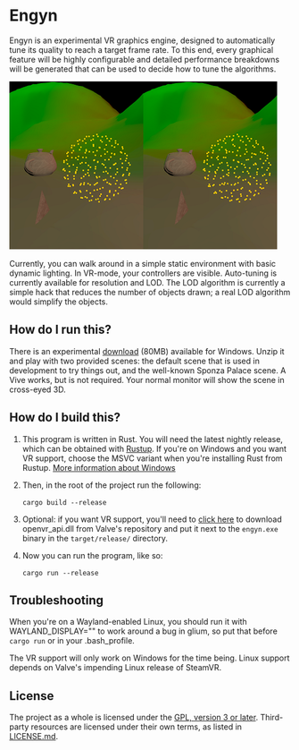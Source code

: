 # Engyn

Engyn is an experimental VR graphics engine, designed to automatically tune its quality to reach a
target frame rate. To this end, every graphical feature will be highly configurable and detailed
performance breakdowns will be generated that can be used to decide how to tune the algorithms.

[![Screenshot of default scene](screenshots/engyn-default-scene.thumbnail.png)](screenshots/engyn-default-scene.png)

Currently, you can walk around in a simple static environment with basic dynamic lighting. In
VR-mode, your controllers are visible. Auto-tuning is currently available for resolution and LOD.
The LOD algorithm is currently a simple hack that reduces the number of objects drawn; a real LOD
algorithm would simplify the objects.

## How do I run this?

There is an experimental [download](https://bitbucket.org/Remco47/engyn/downloads/engyn-0.1.0-windows.zip)
(80MB) available for Windows. Unzip it and play with two provided scenes: the default scene that is
used in development to try things out, and the well-known Sponza Palace scene. A Vive works, but is
not required. Your normal monitor will show the scene in cross-eyed 3D.

## How do I build this?

1. This program is written in Rust. You will need the latest nightly release, which can be obtained
    with [Rustup](https://rustup.rs/). If you're on Windows and you want VR support, choose the MSVC
    variant when you're installing Rust from Rustup. [More information about Windows](https://github.com/rust-lang-nursery/rustup.rs#working-with-rust-on-windows)

2. Then, in the root of the project run the following:

    ```
    cargo build --release
    ```

3. Optional: if you want VR support, you'll need to [click here][dll] to download openvr_api.dll
   from Valve's repository and put it next to the `engyn.exe` binary in the `target/release/`
   directory.

4. Now you can run the program, like so:

    ```
    cargo run --release
    ```

## Troubleshooting

When you're on a Wayland-enabled Linux, you should run it with WAYLAND_DISPLAY="" to work around a
bug in glium, so put that before `cargo run` or in your .bash_profile.

The VR support will only work on Windows for the time being. Linux support depends on Valve's
impending Linux release of SteamVR.

## License

The project as a whole is licensed under the [GPL, version 3 or later](GPL-3.0.md). Third-party
resources are licensed under their own terms, as listed in [LICENSE.md](LICENSE.md).

[dll]: https://github.com/ValveSoftware/openvr/raw/master/bin/win64/openvr_api.dll
